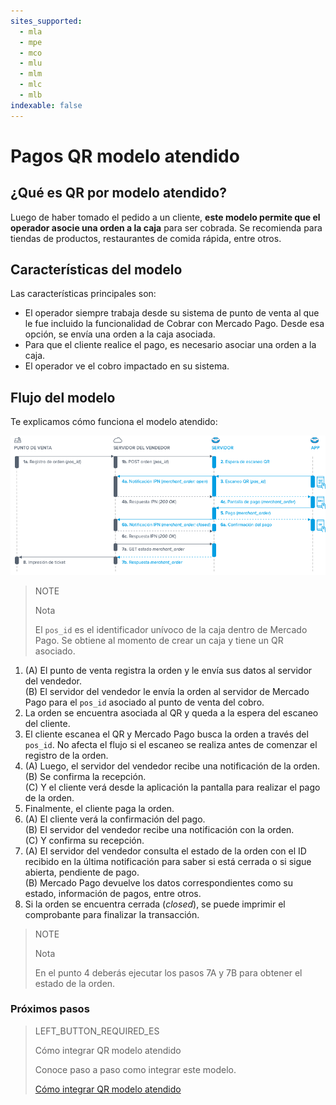 ```yaml
---
sites_supported:
  - mla
  - mpe
  - mco
  - mlu
  - mlm
  - mlc
  - mlb
indexable: false
---
```


# Pagos QR modelo atendido

## ¿Qué es QR por modelo atendido?

Luego de haber tomado el pedido a un cliente, **este modelo permite que el operador asocie una orden a la caja** para ser cobrada. 
Se recomienda para tiendas de productos, restaurantes de comida rápida, entre otros.

## Características del modelo

Las características principales son: 

- El operador siempre trabaja desde su sistema de punto de venta al que le fue incluido la funcionalidad de Cobrar con Mercado Pago. Desde esa opción, se envía una orden a la caja asociada. 
- Para que el cliente realice el pago, es necesario asociar una orden a la caja. 
- El operador ve el cobro impactado en su sistema.

## Flujo del modelo

Te explicamos cómo funciona el modelo atendido: 

![Flujo de pago en punto de venta QR Mercado Pago](/images/mobile/qr-user-flow.es.png)

<span></span>

> NOTE
>
> Nota
>
> El `pos_id` es el identificador unívoco de la caja dentro de Mercado Pago. Se obtiene al momento de crear un caja y tiene un QR asociado.

1. (A) El punto de venta registra la orden y le envía sus datos al servidor del vendedor.<br/>
   (B) El servidor del vendedor le envía la orden al servidor de Mercado Pago para el `pos_id` asociado al punto de venta del cobro.
2. La orden se encuentra asociada al QR y queda a la espera del escaneo del cliente.
3. El cliente escanea el QR y Mercado Pago busca la orden a través del `pos_id`. No afecta el flujo si el escaneo se realiza antes de comenzar el registro de la orden.
4. (A) Luego, el servidor del vendedor recibe una notificación de la orden.<br/>
   (B) Se confirma la recepción.<br/>
   (C) Y el cliente verá desde la aplicación la pantalla para realizar el pago de la orden.
5. Finalmente, el cliente paga la orden. 
6. (A) El cliente verá la confirmación del pago.<br/>
   (B) El servidor del vendedor recibe una notificación con la orden. <br/>
   (C) Y confirma su recepción.
7. (A) El servidor del vendedor consulta el estado de la orden con el ID recibido en la última notificación para saber si está cerrada o si sigue abierta, pendiente de pago.<br/>
   (B) Mercado Pago devuelve los datos correspondientes como su estado, información de pagos, entre otros.
8. Si la orden se encuentra cerrada (_closed_), se puede imprimir el comprobante para finalizar la transacción.

> NOTE
> 
> Nota
> 
> En el punto 4 deberás ejecutar los pasos 7A y 7B para obtener el estado de la orden.

### Próximos pasos


> LEFT_BUTTON_REQUIRED_ES
>
> Cómo integrar QR modelo atendido
>
> Conoce paso a paso como integrar este modelo.
>
> [Cómo integrar QR modelo atendido](https://www.mercadopago[FAKER][URL][DOMAIN]/developers/es/guides/qr-code/qr-attended-part-b/)



